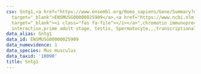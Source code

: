```yaml
---
csv: Sntg1,<a href="https://www.ensembl.org/Homo_sapiens/Gene/Summary?db=core;g=ENSMUSG00000025909"
  target="_blank">ENSMUSG00000025909</a>,<a href="https://www.ncbi.nlm.nih.gov/pubmed/25450459"
  target="_blank"><i class="fas fa-file"></i></a>",chromatin immunoprecipitation assay,direct
  interaction,prime adult stage, testis, Spermatocyte,,,transcriptional regulation,
data_alias: Sntg1
data_id: ENSMUSG00000025909
data_numevidence: 1
data_species: Mus musculus
data_taxid: '10090'
title: Sntg1
---
```

